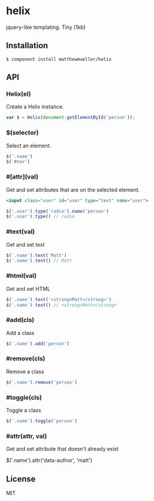 
# helix

  jquery-like templating. Tiny (1kb)

## Installation

    $ component install matthewmueller/helix

## API

### Helix(el)

Create a Helix instance.

```js
var $ = Helix(document.getElementById('person'));
```

### $(selector)

Select an element.

```js
$('.name')
$('#nav')
```

### #\[attr\](val)

Get and set attributes that are on the selected element.

```html
<input class="user" id="user" type="text" name="user">
```

```js
$('.user').type('radio').name('person')
$('.user').type() // radio
```

### #text(val)

Get and set text

```js
$('.name').text('Matt')
$('.name').text() // Matt
```

### #html(val)

Get and set HTML

```js
$('.name').text('<strong>Matt</strong>')
$('.name').text() // <strong>Matt</strong>
```

### #add(cls)

Add a class

```js
$('.name').add('person')
```

### #remove(cls)

Remove a class

```js
$('.name').remove('person')
```

### #toggle(cls)

Toggle a class

```js
$('.name').toggle('person')
```

### #attr(attr, val)

Get and set attribute that doesn't already exist

$('.name').attr('data-author', 'matt')

## License

  MIT
